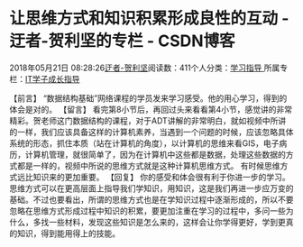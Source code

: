 
# 让思维方式和知识积累形成良性的互动 - 迂者-贺利坚的专栏 - CSDN博客

2018年05月21日 08:28:26[迂者-贺利坚](https://me.csdn.net/sxhelijian)阅读数：411个人分类：[学习指导																](https://blog.csdn.net/sxhelijian/article/category/1106461)
所属专栏：[IT学子成长指导](https://blog.csdn.net/column/details/itstudy.html)



【前言】
“数据结构基础”网络课程的学员发来学习感受。他的用心学习，得到的体会是对的。
【留言】
看完第8小节后，再回过头来看看第4小节，感觉讲的非常精彩。贺老师这门数据结构的课程，对于ADT讲解的非常明白，就如视频中所讲的一样，我们应该具备这样的计算机素养，当遇到一个问题的时候，应该忽略具体系统的形态，抓住本质（站在计算机的角度），以计算机的思维来看GIS，电子病历，计算机管理，就很简单了，因为在计算机中这些都是数据，处理这些数据的方式都是一样的，视频中所说的思维方式就是这种计算机思维方式。 有时候思维方式远比知识来的更加重要。
【回复】
你的感受和体会很有利于你进一步的学习。思维方式可以在更高层面上指导我们学知识，用知识，这是我们再进一步应万变的基础。不过也要看出，所谓的思维方式也是在学知识过程中逐渐形成的，所以不要忽略在思维方式形成过程中知识的积累，要更加注重在学习的过程中，多问一些为什么，多找一些材料，发现这些知识是怎么来的，这样会让你学得更好，学到更真的知识，得到能用得上的技能。

